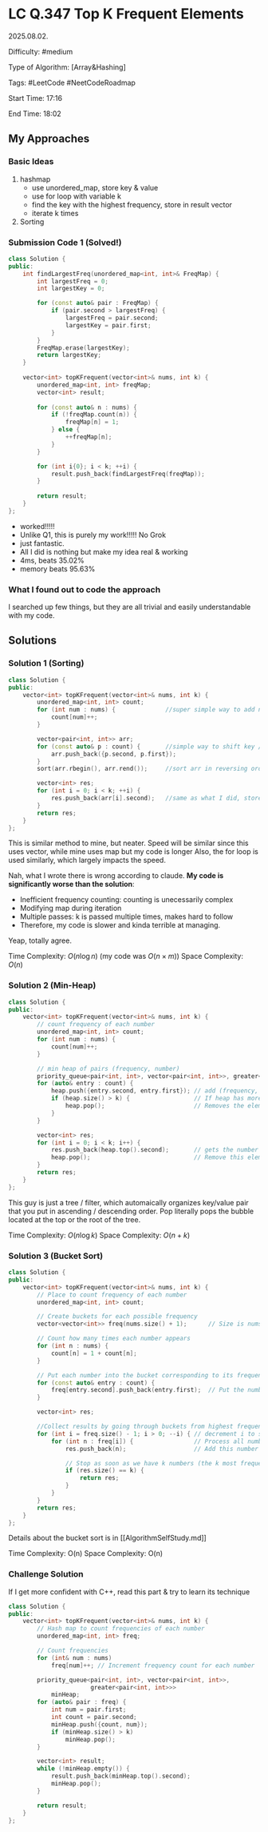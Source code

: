 # LC Q.347 Top K Frequent Elements

2025.08.02.

Difficulty: #medium

Type of Algorithm: [Array&Hashing]

Tags: #LeetCode #NeetCodeRoadmap

Start Time: 17:16

End Time: 18:02

## My Approaches

### Basic Ideas
1. hashmap
    - use unordered_map, store key & value
    - use for loop with variable k
    - find the key with the highest frequency, store in result vector
    - iterate k times
2. Sorting

### Submission Code 1 (Solved!)
~~~cpp
class Solution {
public:
    int findLargestFreq(unordered_map<int, int>& FreqMap) {
        int largestFreq = 0;
        int largestKey = 0;

        for (const auto& pair : FreqMap) {
            if (pair.second > largestFreq) {
                largestFreq = pair.second;
                largestKey = pair.first;
            }
        }
        FreqMap.erase(largestKey);
        return largestKey;
    }
    
    vector<int> topKFrequent(vector<int>& nums, int k) {
        unordered_map<int, int> freqMap;
        vector<int> result;
        
        for (const auto& n : nums) {
            if (!freqMap.count(n)) {
                freqMap[n] = 1;
            } else {
                ++freqMap[n];
            }
        }

        for (int i{0}; i < k; ++i) {
            result.push_back(findLargestFreq(freqMap));
        }
        
        return result;
    }
};
~~~
- worked!!!!!
- Unlike Q1, this is purely my work!!!!! No Grok
- just fantastic.
- All I did is nothing but make my idea real & working
- 4ms, beats 35.02%
- memory beats 95.63%

### What I found out to code the approach
I searched up few things, but they are all trivial and easily understandable with my code.

## Solutions

### Solution 1 (Sorting)
~~~cpp
class Solution {
public:
    vector<int> topKFrequent(vector<int>& nums, int k) {
        unordered_map<int, int> count;
        for (int num : nums) {              //super simple way to add number (key) and its frequency (value) 
            count[num]++;
        }

        vector<pair<int, int>> arr;
        for (const auto& p : count) {       //simple way to shift key / value position (but it is stored as vector instead of map)
            arr.push_back({p.second, p.first});
        }
        sort(arr.rbegin(), arr.rend());     //sort arr in reversing order, which is ascending order

        vector<int> res;
        for (int i = 0; i < k; ++i) {
            res.push_back(arr[i].second);   //same as what I did, store result from sorted arr
        }
        return res;
    }
};
~~~

This is similar method to mine, but neater.
Speed will be similar since this uses vector, while mine uses map but my code is longer
Also, the for loop is used similarly, which largely impacts the speed.

Nah, what I wrote there is wrong according to claude.
**My code is significantly worse than the solution**:
- Inefficient frequency counting: counting is unecessarily complex
- Modifying map during iteration
- Multiple passes: k is passed multiple times, makes hard to follow
- Therefore, my code is slower and kinda terrible at managing.

Yeap, totally agree.

Time Complexity: $O(n\log n)$ (my code was $O(n\times m)$)
Space Complexity: $O(n)$

### Solution 2 (Min-Heap)
~~~cpp
class Solution {
public:
    vector<int> topKFrequent(vector<int>& nums, int k) {
        // count frequency of each number
        unordered_map<int, int> count;
        for (int num : nums) {
            count[num]++;
        }

        // min heap of pairs (frequency, number)
        priority_queue<pair<int, int>, vector<pair<int, int>>, greater<pair<int, int>>> heap; //min_heap creation
        for (auto& entry : count) {                 
            heap.push({entry.second, entry.first}); // add (frequency, number) to heap
            if (heap.size() > k) {                  // If heap has more than k elements, remove the one with lowest frequency
                heap.pop();                         // Removes the element with smallest frequency (top of min-heap)
            }
        }

        vector<int> res;
        for (int i = 0; i < k; i++) {
            res.push_back(heap.top().second);       // gets the number (not frequency)
            heap.pop();                             // Remove this element from heap
        }
        return res;
    }
};
~~~

This guy is just a tree / filter, which automaically organizes key/value pair that you put in ascending / descending order.
Pop literally pops the bubble located at the top or the root of the tree.

Time Complexity: $O(n\log k)$
Space Complexity: $O(n+k)$

### Solution 3 (Bucket Sort)
~~~cpp
class Solution {
public:
    vector<int> topKFrequent(vector<int>& nums, int k) {
        // Place to count frequency of each number
        unordered_map<int, int> count;

        // Create buckets for each possible frequency
        vector<vector<int>> freq(nums.size() + 1);      // Size is nums.size() + 1 because max frequency = all elements are the same

        // Count how many times each number appears
        for (int n : nums) {
            count[n] = 1 + count[n];
        }

        // Put each number into the bucket corresponding to its frequency
        for (const auto& entry : count) {
            freq[entry.second].push_back(entry.first);  // Put the number into the bucket at index = its frequency
        }

        vector<int> res;

        //Collect results by going through buckets from highest frequency to lowest
        for (int i = freq.size() - 1; i > 0; --i) { // decrement i to stop whenever res stored enough values
            for (int n : freq[i]) {                 // Process all numbers that have frequency i
                res.push_back(n);                   // Add this number to our result

                // Stop as soon as we have k numbers (the k most frequent)
                if (res.size() == k) {
                    return res;
                }
            }
        }
        return res;
    }
};
~~~

Details about the bucket sort is in [[AlgorithmSelfStudy.md]]

Time Complexity: O(n)
Space Complexity: O(n)

### Challenge Solution
If I get more confident with C++, read this part & try to learn its technique
~~~cpp
class Solution {
public:
    vector<int> topKFrequent(vector<int>& nums, int k) {
        // Hash map to count frequencies of each number
        unordered_map<int, int> freq;

        // Count frequencies
        for (int& num : nums)
            freq[num]++; // Increment frequency count for each number

        priority_queue<pair<int, int>, vector<pair<int, int>>,
                       greater<pair<int, int>>>
            minHeap;
        for (auto& pair : freq) {
            int num = pair.first;
            int count = pair.second;
            minHeap.push({count, num});
            if (minHeap.size() > k)
                minHeap.pop();
        }

        vector<int> result;
        while (!minHeap.empty()) {
            result.push_back(minHeap.top().second);
            minHeap.pop();
        }

        return result;
    }
};
~~~